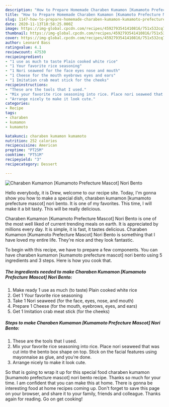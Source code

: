 ```yaml
---
description: "How to Prepare Homemade Charaben Kumamon [Kumamoto Prefecture Mascot] Nori Bento"
title: "How to Prepare Homemade Charaben Kumamon [Kumamoto Prefecture Mascot] Nori Bento"
slug: 1147-how-to-prepare-homemade-charaben-kumamon-kumamoto-prefecture-mascot-nori-bento
date: 2020-11-13T18:58:25.000Z
image: https://img-global.cpcdn.com/recipes/4592793541410816/751x532cq70/charaben-kumamon-kumamoto-prefecture-mascot-nori-bento-recipe-main-photo.jpg
thumbnail: https://img-global.cpcdn.com/recipes/4592793541410816/751x532cq70/charaben-kumamon-kumamoto-prefecture-mascot-nori-bento-recipe-main-photo.jpg
cover: https://img-global.cpcdn.com/recipes/4592793541410816/751x532cq70/charaben-kumamon-kumamoto-prefecture-mascot-nori-bento-recipe-main-photo.jpg
author: Leonard Bass
ratingvalue: 4.1
reviewcount: 47530
recipeingredient:
- "1 use as much to taste Plain cooked white rice"
- "1 Your favorite rice seasoning"
- "1 Nori seaweed for the face eyes nose and mouth"
- "1 Cheese for the mouth eyebrows eyes and ears"
- "1 Imitation crab meat stick for the cheeks"
recipeinstructions:
- "These are the tools that I used."
- "Mix your favorite rice seasoning into rice. Place nori seaweed that was cut into the bento box shape on top. Stick on the facial features using mayonnaise as glue, and you&#39;re done."
- "Arrange nicely to make it look cute."
categories:
- Recipe
tags:
- charaben
- kumamon
- kumamoto

katakunci: charaben kumamon kumamoto 
nutrition: 252 calories
recipecuisine: American
preptime: "PT25M"
cooktime: "PT51M"
recipeyield: "3"
recipecategory: Dessert

---
```



![Charaben Kumamon [Kumamoto Prefecture Mascot] Nori Bento](https://img-global.cpcdn.com/recipes/4592793541410816/751x532cq70/charaben-kumamon-kumamoto-prefecture-mascot-nori-bento-recipe-main-photo.jpg)

Hello everybody, it is Drew, welcome to our recipe site. Today, I'm gonna show you how to make a special dish, charaben kumamon [kumamoto prefecture mascot] nori bento. It is one of my favorites. This time, I will make it a bit tasty. This will be really delicious.



Charaben Kumamon [Kumamoto Prefecture Mascot] Nori Bento is one of the most well liked of current trending meals on earth. It is appreciated by millions every day. It is simple, it is fast, it tastes delicious. Charaben Kumamon [Kumamoto Prefecture Mascot] Nori Bento is something that I have loved my entire life. They're nice and they look fantastic.


To begin with this recipe, we have to prepare a few components. You can have charaben kumamon [kumamoto prefecture mascot] nori bento using 5 ingredients and 3 steps. Here is how you cook that.

<!--inarticleads1-->

##### The ingredients needed to make Charaben Kumamon [Kumamoto Prefecture Mascot] Nori Bento:

1. Make ready 1 use as much (to taste) Plain cooked white rice
1. Get 1 Your favorite rice seasoning
1. Take 1 Nori seaweed (for the face, eyes, nose, and mouth)
1. Prepare 1 Cheese (for the mouth, eyebrows, eyes, and ears)
1. Get 1 Imitation crab meat stick (for the cheeks)




<!--inarticleads2-->

##### Steps to make Charaben Kumamon [Kumamoto Prefecture Mascot] Nori Bento:

1. These are the tools that I used.
1. Mix your favorite rice seasoning into rice. Place nori seaweed that was cut into the bento box shape on top. Stick on the facial features using mayonnaise as glue, and you&#39;re done.
1. Arrange nicely to make it look cute.




So that is going to wrap it up for this special food charaben kumamon [kumamoto prefecture mascot] nori bento recipe. Thanks so much for your time. I am confident that you can make this at home. There is gonna be interesting food at home recipes coming up. Don't forget to save this page on your browser, and share it to your family, friends and colleague. Thanks again for reading. Go on get cooking!
